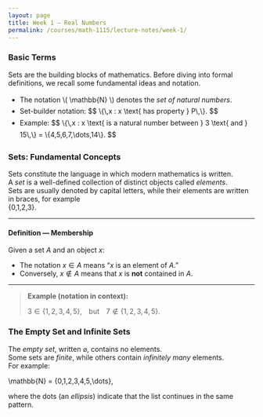 ```yaml
---
layout: page
title: Week 1 — Real Numbers
permalink: /courses/math-1115/lecture-notes/week-1/
---
```


### Basic Terms

Sets are the building blocks of mathematics. Before diving into formal definitions, we recall some fundamental ideas and notation.

<ul style="margin-top:0.75rem; line-height:1.7;">
  <li>The notation \( \mathbb{N} \) denotes the <em>set of natural numbers</em>.</li>
  <li>Set-builder notation:
    $$
    \{\,x : x \text{ has property } P\,\}.
    $$
  </li>
  <li>Example:
    $$
    \{\,x : x \text{ is a natural number between } 3 \text{ and } 15\,\}
    = \{4,5,6,7,\dots,14\}.
    $$
  </li>
</ul>


### Sets: Fundamental Concepts

Sets constitute the language in which modern mathematics is written.  
A *set* is a well-defined collection of distinct objects called *elements*.  
Sets are usually denoted by capital letters, while their elements are written in braces, for example  
 \{0,1,2,3\}.

---

#### Definition — Membership

Given a set $A$ and an object $x$:

- The notation $x \in A$ means “$x$ is an element of $A$.”
- Conversely, $x \notin A$ means that $x$ is **not** contained in $A$.

---

> **Example (notation in context):**  
>
> $3 \in \{1,2,3,4,5\}$, but $7 \notin \{1,2,3,4,5\}$.





### The Empty Set and Infinite Sets

The *empty set*, written $\varnothing$, contains no elements.  
Some sets are *finite*, while others contain *infinitely many* elements.  
For example:


\mathbb{N} = \{0,1,2,3,4,5,\dots\},


where the dots (an *ellipsis*) indicate that the list continues in the same pattern.

